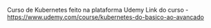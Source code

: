 Curso de Kubernetes feito na plataforma Udemy
Link do curso - https://www.udemy.com/course/kubernetes-do-basico-ao-avancado
